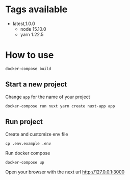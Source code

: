 # Tags available

* latest,1.0.0
    * node 15.10.0
    * yarn 1.22.5

# How to use

```
docker-compose build
```

## Start a new project

Change `app` for the name of your project

```
docker-compose run nuxt yarn create nuxt-app app
```

## Run project

Create and customize env file

```
cp .env.example .env
```

Run docker compose

```
docker-compose up
```

Open your browser with the next url http://127.0.0.1:3000
